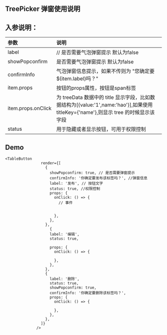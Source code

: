 ## TreePicker 弹窗使用说明

## 入参说明：

| 参数               | 说明                                                         |
| :----------------- | :----------------------------------------------------------- |
| label              | // 是否需要气泡弹窗提示 默认为false                          |
| showPopconfirm     | 是否需要气泡弹窗提示 默认为false                             |
| confirmInfo        | 气泡弹窗信息提示，如果不传则为   "您确定要${item.label}吗？" |
| item.props         | 按钮的props属性，按钮是span标签                              |
| item.props.onClick | 为 treeData 数据中的 title 显示字段，比如数据结构为[{value:'1',name:'hao'}],如果使用 titleKey={'name'},则显示 tree 的时候显示该字段 |
| status             | 用于隐藏或者显示按钮，可用于权限控制                         |

##  Demo


```tsx
<TableButton
                render={[
                  {
                    showPopconfirm: true, // 是否需要弹窗提示
                    confirmInfo: '你确定要发布该标签吗？', //弹窗信息
                    label: '发布', // 按钮文字
                    status: true, //权限控制
                    props: {
                      onClick: () => {
                        // 事件

                       
                      },
                    },
                  },   
                    {
                    label: '编辑',
                    status: true,
                    
                    props: {
                      onClick: () => {
                         
                      },
                    },
                  },
                  {
                    label: '删除',
                    status: true,
                    showPopconfirm: true,
                    confirmInfo: '你确定要删除该标签吗？',
                    props: {
                      onClick: () => {
                        
                      },
                    },
                  },
                ]}
              />
```

